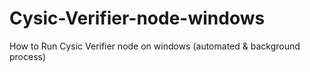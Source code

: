 # Cysic-Verifier-node-windows
How to Run Cysic Verifier node on windows (automated &amp; background process)
